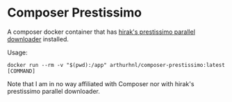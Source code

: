 # Composer Prestissimo
A composer docker container that has [hirak's prestissimo parallel downloader](https://github.com/hirak/prestissimo) installed.

Usage:

```shell
docker run --rm -v "$(pwd):/app" arthurhnl/composer-prestissimo:latest [COMMAND]
```

Note that I am in no way affiliated with Composer nor with hirak's prestissimo parallel downloader.
